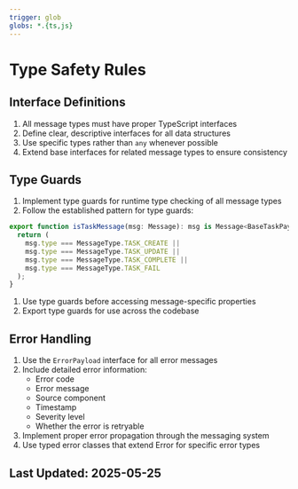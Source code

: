 ```yaml
---
trigger: glob
globs: *.{ts,js}
---
```


# Type Safety Rules

## Interface Definitions

1. All message types must have proper TypeScript interfaces
2. Define clear, descriptive interfaces for all data structures
3. Use specific types rather than `any` whenever possible
4. Extend base interfaces for related message types to ensure consistency

## Type Guards

1. Implement type guards for runtime type checking of all message types
2. Follow the established pattern for type guards:

```typescript
export function isTaskMessage(msg: Message): msg is Message<BaseTaskPayload> {
  return (
    msg.type === MessageType.TASK_CREATE ||
    msg.type === MessageType.TASK_UPDATE ||
    msg.type === MessageType.TASK_COMPLETE ||
    msg.type === MessageType.TASK_FAIL
  );
}
```

1. Use type guards before accessing message-specific properties
2. Export type guards for use across the codebase

## Error Handling

1. Use the `ErrorPayload` interface for all error messages
2. Include detailed error information:
   - Error code
   - Error message
   - Source component
   - Timestamp
   - Severity level
   - Whether the error is retryable
3. Implement proper error propagation through the messaging system
4. Use typed error classes that extend Error for specific error types

## Last Updated: 2025-05-25
